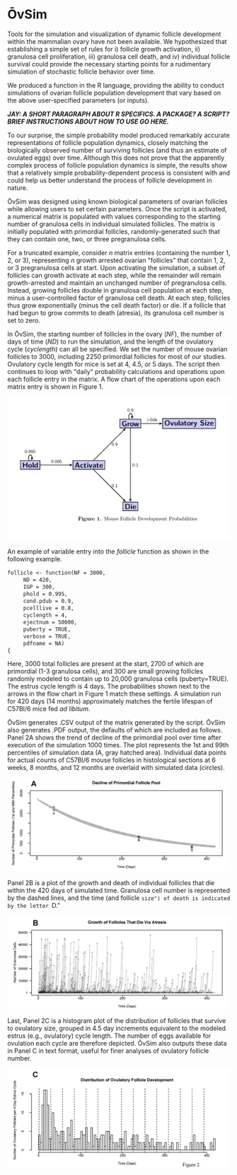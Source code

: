 # ŌvSim

Tools for the simulation and visualization of dynamic follicle development within the mammalian ovary have not been available. We hypothesized that establishing a simple set of rules for i) follicle growth activation, ii) granulosa cell proliferation, iii) granulosa cell death, and iv) individual follicle survival could provide the necessary starting points for a rudimentary simulation of stochastic follicle behavior over time. 

We produced a function in the R language, providing the ability to conduct simulations of ovarian follicle population development that vary based on the above user-specified parameters (or inputs). 


***JAY: A SHORT PARAGRAPH ABOUT R SPECIFICS. A PACKAGE? A SCRIPT? BRIEF INSTRUCTIONS ABOUT HOW TO USE GO HERE.***


To our surprise, the simple probability model produced remarkably accurate representations of follicle population dynamics, closely matching the biologically observed number of surviving follicles (and thus an estimate of ovulated eggs) over time. Although this does not prove that the apparently complex process of follicle population dynamics is simple, the results show that a relatively simple probability-dependent process is consistent with and could help us better understand the process of follicle development in nature.

ŌvSim was designed using known biological parameters of ovarian follicles while allowing users to set certain parameters. Once the script is activated, a numerical matrix is populated with values corresponding to the starting number of granulosa cells in individual simulated follicles. The matrix is initially populated with primordial follicles, randomly-generated such that they can contain one, two, or three pregranulosa cells.

For a truncated example, consider *n* matrix entries (containing the number 1, 2, or 3), representing *n* growth arrested ovarian "follicles" that contain 1, 2, or 3 pregranulosa cells at start. Upon activating the simulation, a subset of follicles can growth activate at each step, while the remainder will remain growth-arrested and maintain an unchanged number of pregranulosa cells. Instead, growing follicles double in granulosa cell population at each step, minus a user-controlled factor of granulosa cell death. At each step, follicles thus grow exponentially (minus the cell death factor) or die. If a follicle that had begun to grow commits to death (atresia), its granulosa cell number is set to zero.

In ŌvSim, the starting number of follicles in the ovary (*NF*), the number of days of time (*ND*) to run the simulation, and the length of the ovulatory cycle (*cyclength*) can all be specified. We set the number of mouse ovarian follicles to 3000, including 2250 primordial follicles for most of our studies. Ovulatory cycle length for mice is set at 4, 4.5, or 5 days. The script then continues to loop with "daily" probability calculations and operations upon each follicle entry in the matrix. A flow chart of the operations upon each matrix entry is shown in Figure 1. 

![Fig1](OvSim_Fig1.jpg)

An example of variable entry into the *follicle* function as shown in the following example. 

	follicle <- function(NF = 3000,
         ND = 420,
         IGP = 300,
         phold = 0.995,
         cond.pdub = 0.9,
         pcelllive = 0.8,
         cyclength = 4,
         ejectnum = 50000,
         puberty = TRUE,
         verbose = TRUE,
         pdfname = NA)
	{


Here, 3000 total follicles are present at the start, 2700 of which are primordial (1-3 granulosa cells), and 300 are small growing follicles randomly modeled to contain up to 20,000 granulosa cells (puberty=TRUE). The estrus cycle length is 4 days. The probabilities shown next to the arrows in the flow chart in Figure 1 match these settings. A simulation run for 420 days (14 months) approximately matches the fertile lifespan of C57Bl/6 mice fed *ad libitum*.

ŌvSim generates .CSV output of the matrix generated by the script. ŌvSim also generates .PDF output, the defaults of which are included as follows. 
Panel 2A shows the trend of decline of the primordial pool over time after execution of the simulation 1000 times. The plot represents the 1st and 99th percentiles of simulation data (A, gray hatched area). Individual data points for actual counts of C57Bl/6 mouse follicles in histological sections at 6 weeks, 8 months, and 12 months are overlaid with simulated data (circles). 

![2A](OvSim_Figures/2A.png)

Panel 2B is a plot of the growth and death of individual follicles that die within the 420 days of simulated time. Granulosa cell number is represented by the dashed lines, and the time (and follicle ``size") of death is indicated by the letter ``D."

![2B](2B.png)

Last, Panel 2C is a histogram plot of the distribution of follicles that survive to ovulatory size, grouped in 4.5 day increments equivalent to the modeled estrus (e.g., ovulatory) cycle length. The number of eggs available for ovulation each cycle are therefore depicted. ŌvSim also outputs these data in Panel C in text format, useful for finer analyses of ovulatory follicle number. 

![2C](2C.png)

